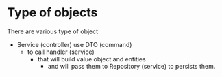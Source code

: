 # Type of objects

There are various type of object

- Service (controller) use DTO (command)
  - to call handler (service)
    - that will build value object and entities 
      - and will pass them to Repository (service) to persists them.